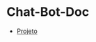 # Chat-Bot-Doc

- [Projeto](https://github.com/ProjetoModelagem/Chat-Bot/edit/main/Doc_Chatbot.pdf)
